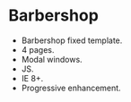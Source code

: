 # Barbershop
* Barbershop fixed template.
* 4 pages.
* Modal windows.
* JS.
* IE 8+.
* Progressive enhancement.
